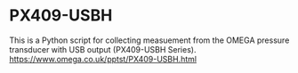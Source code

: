 # PX409-USBH
This is a Python script for collecting measuement from the OMEGA pressure transducer with USB output (PX409-USBH Series).
https://www.omega.co.uk/pptst/PX409-USBH.html

